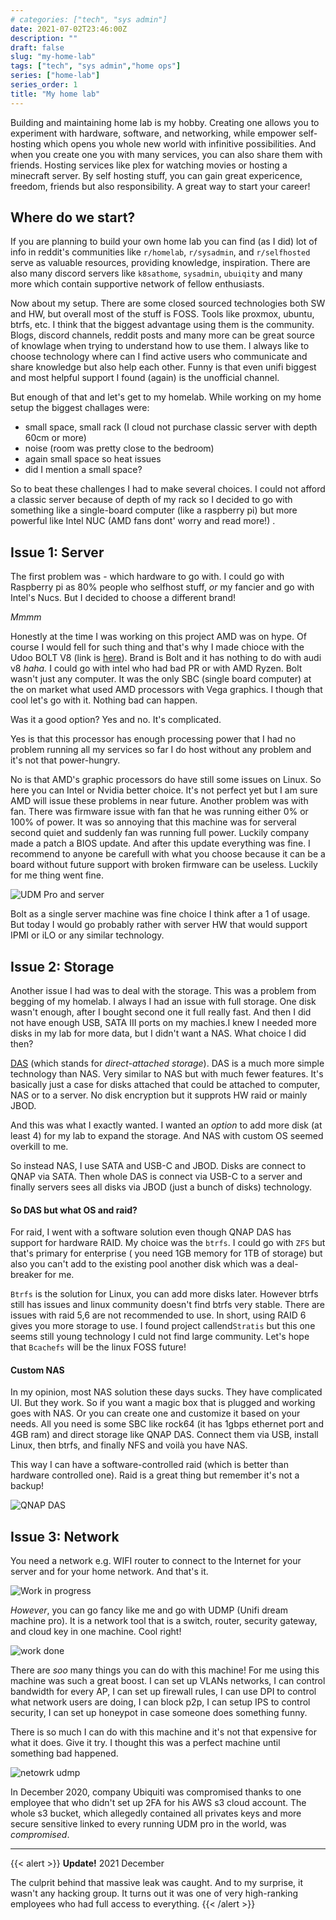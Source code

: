 ```yaml
---
# categories: ["tech", "sys admin"]
date: 2021-07-02T23:46:00Z
description: ""
draft: false
slug: "my-home-lab"
tags: ["tech", "sys admin","home ops"]
series: ["home-lab"]
series_order: 1
title: "My home lab"
---
```


Building and maintaining home lab is my hobby. Creating one allows you to experiment with hardware, software, and networking, while empower self-hosting which opens you whole new world with infinitive possibilities. And when you create one you with many services, you can also share them with friends. Hosting services like plex for watching movies or hosting a minecraft server. By self hosting stuff, you can gain great expericence, freedom, friends but also responsibility. A great way to start your career!


## Where do we start?
If you are planning to build your own home lab you can find (as I did) lot of info in reddit's communities like `r/homelab`, `r/sysadmin`, and `r/selfhosted` serve as valuable resources, providing knowledge, inspiration. There are also many discord servers like `k8sathome`, `sysadmin`, `ubuiqity` and many more which contain supportive network of fellow enthusiasts.


Now about my setup. There are some closed sourced technologies both SW and HW, but overall most of the stuff is FOSS. Tools like proxmox, ubuntu, btrfs, etc. I think that the biggest advantage using them is the community. Blogs, discord channels, reddit posts and many more can be great source of knowlage when trying to understand how to use them. I always like to choose technology where can I find active users who communicate and share knowledge but also help each other. Funny is that even unifi biggest and most helpful support I found (again) is the unofficial channel.

But enough of that and let's get to my homelab. While working on my home setup the biggest challages were:

- small space, small rack (I cloud not purchase classic server with depth 60cm or more)
- noise (room was pretty close to the bedroom)
- again small space so heat issues
- did I mention a small space?

So to beat these challenges I had to make several choices. I could not afford a classic server because of depth of my rack so I decided to go with something like a single-board computer (like a raspberry pi) but more powerful like Intel NUC (AMD fans dont' worry and read more!) .

## Issue 1: Server

The first problem was - which hardware to go with. I could go with Raspberry pi as 80% people who selfhost stuff, _or_ my fancier and go with Intel's Nucs. But I decided to choose a different brand!

_Mmmm_

Honestly at the time I was working on this project AMD was on hype. Of course I would fell for such thing and that's why I made chioce with the Udoo BOLT V8 (link is [here](https://duckduckgo.com/?t=ffab&q=udoo+bolt+v8+&ia=web)). Brand is Bolt and it has nothing to do with audi v8 _haha._  I could go with intel who had bad PR or with AMD Ryzen. Bolt wasn't just any computer. It was the only SBC (single board computer) at the on market what used AMD processors with Vega graphics. I though that cool let's go with it. Nothing bad can happen.

Was it a good option? Yes and no. It's complicated.

Yes is that this processor has enough processing power that I had no problem running all my services so far I do host without any problem and it's not that power-hungry.

No is that AMD's graphic processors do have still some issues on Linux. So here you can Intel or Nvidia better choice. It's not perfect yet but I am sure AMD will issue these problems in near future. Another problem was with fan. There was firmware issue with fan that he was running either 0% or 100% of power. It was so annoying that this machine was for serveral second quiet and suddenly fan was running full power. Luckily company made a patch a BIOS update. And after this update everything was fine. I recommend to anyone be carefull with what you choose because it can be a board without future support with broken firmware can be useless.  Luckily for me thing went fine.

![UDM Pro and server](images/image01.jpg "UDM Pro and server")

Bolt as a single server machine was fine choice I think after a 1 of usage. But today I would go probably rather with server HW that would support IPMI or iLO or any similar technology.

## Issue 2: Storage

Another issue I had was to deal with the storage. This was a problem from begging of my homelab. I always I had an issue with full storage. One disk wasn't enough, after I bought second one it full really fast. And then I did not have enough USB, SATA III ports on my machies.I knew I needed more disks in my lab for more data, but I didn't want a NAS. What choice I did then?

[DAS](https://en.wikipedia.org/wiki/Direct-attached_storage) (which stands for _direct-attached storage_). DAS is a much more simple technology than NAS. Very similar to NAS but with much fewer features. It's basically just a case for disks attached that could be attached to computer, NAS or to a server. No disk encryption but it supprots HW raid or mainly JBOD.

And this was what I exactly wanted. I wanted an _option_ to add more disk (at least 4)  for my lab to expand the storage. And NAS with custom OS seemed overkill to me.

So instead NAS, I use SATA and USB-C and JBOD. Disks are connect to QNAP via SATA. Then whole DAS is connect via USB-C to a server and finally servers sees all disks via JBOD (just a bunch of disks) technology.

#### So DAS but what OS and raid?

For raid, I went with a software solution even though QNAP DAS has support for hardware RAID. My choice was the `btrfs`. I could go with `ZFS` but that's primary for enterprise ( you need 1GB memory for 1TB of storage) but also you can't add to the existing pool another disk which was a deal-breaker for me.

`Btrfs` is the solution for Linux, you can add more disks later. However btrfs still has issues and linux community doesn't find btrfs very stable. There are issues with raid 5,6 are not recommended to use. In short, using RAID 6 gives you more storage to use. I found project callend`Stratis` but this one seems still young technology I culd not find large community. Let's hope that `Bcachefs` will be the linux FOSS future!

#### Custom NAS

In my opinion, most NAS solution these days sucks. They have complicated UI. But they work. So if you want a magic box that is plugged and working goes with NAS. Or you can create one and customize it based on your needs. All you need is some SBC like rock64 (it has 1gbps ethernet port and 4GB ram) and direct storage like QNAP DAS. Connect them via USB, install Linux, then btrfs, and finally NFS and voilà you have NAS.

This way I can have a software-controlled raid (which is better than hardware controlled one).  Raid is a great thing but remember it's not a backup!

![QNAP DAS](images/image02.jpg "QNAP DAS")

## Issue 3: Network

You need a network e.g. WIFI router to connect to the Internet for your server and for your home network. And that's it.

![Work in progress](images/image03.jpg "Work in progress")

_However_, you can go fancy like me and go with UDMP (Unifi dream machine pro). It is a network tool that is a switch, router, security gateway, and cloud key in one machine. Cool right!

![work done](images/image04.jpg "Finally work is done.")

There are _soo_ many things you can do with this machine! For me using this machine was such a great boost. I can set up VLANs networks, I can control bandwidth for every AP, I can set up firewall rules, I can use DPI to control what network users are doing, I can block p2p, I can setup IPS to control security, I can set up honeypot in case someone does something funny.

There is so much I can do with this machine and it's not that expensive for what it does. Give it try. I thought this was a perfect machine until something bad happened.

![netowrk udmp](images/image05.png "Thanks to DPI one can easily manage the network.")

In December 2020, company Ubiquiti was compromised thanks to one employee that who didn't set up 2FA for his AWS s3 cloud account. The whole s3 bucket, which allegedly contained all privates keys and more secure sensitive linked to every running UDM pro in the world, was _compromised_.

---

{{< alert >}}
**Update!** 2021 December

The culprit behind that massive leak was caught. And to my surprise, it wasn't any hacking group. It turns out it was one of very high-ranking employees who had full access to everything.
{{< /alert >}}
